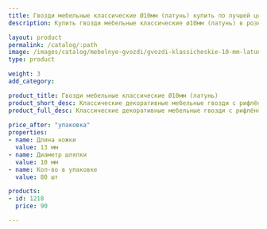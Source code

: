 ```yaml
---
title: Гвозди мебельные классические Ø10мм (латунь) купить по лучшей цене с доставкой - Поролоныч
description: Купить гвозди мебельные классические ø10мм (латунь) в розницу с доставкой по Москве в интернет-магазине Поролоныча.

layout: product
permalink: /catalog/:path
image: /images/catalog/mebelnye-gvozdi/gvozdi-klassicheskie-10-mm-latun-01_1600w.jpg
type: product

weight: 3
add_category: 

product_title: Гвозди мебельные классические Ø10мм (латунь)
product_short_desc: Классические декоративные мебельные гвозди с рифлёной поверхностью. Цвет - латунь.
product_full_desc: Классические декоративные мебельные гвозди с рифлёной поверхностью. Цвет - латунь.
        
price_after: "упаковка"
properties:
- name: Длина ножки
  value: 13 мм
- name: Диаметр шляпки
  value: 10 мм
- name: Кол-во в упаковке
  value: 80 шт

products:
- id: 1218
  price: 90

---
```

